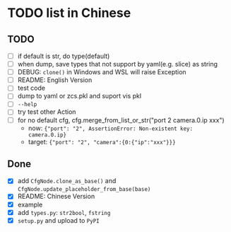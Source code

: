 # TODO list in Chinese

## TODO
 - [ ] if default is str, do type(default)
 - [ ] when dump, save types that not support by yaml(e.g. slice) as string
 - [ ] DEBUG: `clone()` in Windows and WSL will raise Exception
 - [ ] README: English Version
 - [ ] test code
 - [ ] dump to yaml or zcs.pkl and suport vis pkl
 - [ ] `--help`
 - [ ] try test other Action
 - [ ] for no default cfg, cfg.merge_from_list_or_str("port 2 camera.0.ip xxx")
    - now: `{"port": "2", AssertionError: Non-existent key: camera.0.ip}`
    - target: `{"port": "2", "camera":{0:{"ip":"xxx"}}}`
## Done

 - [x] add `CfgNode.clone_as_base()` and `CfgNode.update_placeholder_from_base(base)`
 - [x] README: Chinese Version
 - [x] example
 - [x] add `types.py`: `str2bool`, `fstring`
 - [x] `setup.py` and upload to `PyPI`

